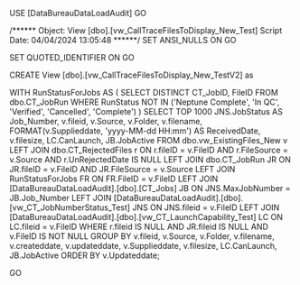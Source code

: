USE [DataBureauDataLoadAudit]
GO

/****** Object:  View [dbo].[vw_CallTraceFilesToDisplay_New_Test]    Script Date: 04/04/2024 13:05:48 ******/
SET ANSI_NULLS ON
GO

SET QUOTED_IDENTIFIER ON
GO



CREATE View [dbo].[vw_CallTraceFilesToDisplay_New_TestV2] as


WITH RunStatusForJobs AS (
   SELECT DISTINCT CT_JobID, FileID 
   FROM dbo.CT_JobRun 
   WHERE RunStatus NOT IN ('Neptune Complete', 'In QC', 'Verified', 'Cancelled', 'Complete')
)
SELECT TOP 1000 
    JNS.JobStatus AS Job_Number,
    v.fileid, 
    v.Source, 
    v.Folder,
    v.filename,
    FORMAT(v.Supplieddate, 'yyyy-MM-dd HH:mm') AS ReceivedDate,
    v.filesize,
    LC.CanLaunch,
    JB.JobActive
FROM dbo.vw_ExistingFiles_New v
LEFT JOIN dbo.CT_RejectedFiles r ON r.fileID = v.FileID AND r.FileSource = v.Source AND r.UnRejectedDate IS NULL
LEFT JOIN dbo.CT_JobRun JR ON JR.fileID = v.FileID AND JR.FileSource = v.Source 
LEFT JOIN RunStatusForJobs FR ON FR.FileID = v.FileID
LEFT JOIN [DataBureauDataLoadAudit].[dbo].[CT_Jobs] JB ON JNS.MaxJobNumber = JB.Job_Number
LEFT JOIN [DataBureauDataLoadAudit].[dbo].[vw_CT_JobNumberStatus_Test] JNS ON JNS.fileid = v.FileID
LEFT JOIN [DataBureauDataLoadAudit].[dbo].[vw_CT_LaunchCapability_Test] LC ON LC.fileid = v.FileID
WHERE r.fileid IS NULL 
      AND JR.fileid IS NULL 
      AND v.FileID IS NOT NULL 
GROUP BY 
    v.fileid, 
    v.Source, 
    v.Folder, 
    v.filename, 
    v.createddate, 
    v.updateddate, 
    v.Supplieddate, 
    v.filesize,
    LC.CanLaunch,
    JB.JobActive
ORDER BY v.Updateddate;

GO




